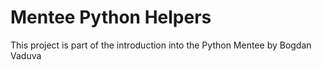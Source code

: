 # Mentee Python Helpers

This project is part of the introduction into the Python Mentee by Bogdan Vaduva
